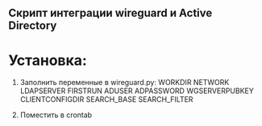 ## Скрипт интеграции wireguard и Active Directory

# Установка:
1. Заполнить переменные в wireguard.py:
WORKDIR
NETWORK
LDAPSERVER
FIRSTRUN
ADUSER
ADPASSWORD
WGSERVERPUBKEY
CLIENTCONFIGDIR
SEARCH_BASE
SEARCH_FILTER

2. Поместить в crontab

